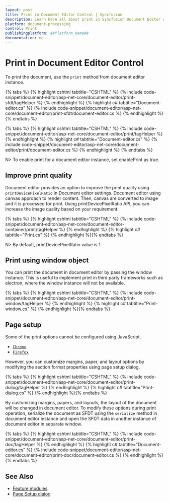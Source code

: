 ```yaml
---
layout: post
title: Print in Document Editor Control | Syncfusion
description: Learn here all about print in Syncfusion Document Editor control of Syncfusion Essential JS 2 and more.
platform: document-processing
control: Print
publishingplatform: ##Platform_Name##
documentation: ug
---
```



# Print in Document Editor Control

To print the document, use the `print` method from document editor instance.


{% tabs %}
{% highlight cshtml tabtitle="CSHTML" %}
{% include code-snippet/document-editor/asp-net-core/document-editor/print-sfdt/tagHelper %}
{% endhighlight %}
{% highlight c# tabtitle="Document-editor.cs" %}
{% include code-snippet/document-editor/asp-net-core/document-editor/print-sfdt/document-editor.cs %}
{% endhighlight %}
{% endtabs %}


{% tabs %}
{% highlight cshtml tabtitle="CSHTML" %}
{% include code-snippet/document-editor/asp-net-core/document-editor/print/tagHelper %}
{% endhighlight %}
{% highlight c# tabtitle="Document-editor.cs" %}
{% include code-snippet/document-editor/asp-net-core/document-editor/print/document-editor.cs %}
{% endhighlight %}
{% endtabs %}


N> To enable print for a document editor instance, set enablePrint as true.

## Improve print quality

Document editor provides an option to improve the print quality using `printDevicePixelRatio` in Document editor settings. Document editor using canvas approach to render content. Then, canvas are converted to image and it is processed for print. Using printDevicePixelRatio API, you can increase the image quality based on your requirement.


{% tabs %}
{% highlight cshtml tabtitle="CSHTML" %}
{% include code-snippet/document-editor/asp-net-core/document-editor-container/print/tagHelper %}
{% endhighlight %}
{% highlight c# tabtitle="Print.cs" %}
{% endhighlight %}{% endtabs %}



N> By default, printDevicePixelRatio value is 1.

## Print using window object

You can print the document in document editor by passing the window instance. This is useful to implement print in third party frameworks such as electron, where the window instance will not be available.


{% tabs %}
{% highlight cshtml tabtitle="CSHTML" %}
{% include code-snippet/document-editor/asp-net-core/document-editor/print-window/tagHelper %}
{% endhighlight %}
{% highlight c# tabtitle="Print-window.cs" %}
{% endhighlight %}{% endtabs %}


## Page setup

Some of the print options cannot be configured using JavaScript.

* [`Chrome`](https://support.google.com/chrome/answer/1069693?hl=en&visit_id=1-636335333734668335-3165046395&rd=1)
* [`Firefox`](https://support.mozilla.org/en-US/kb/how-print-web-pages-firefox)

However, you can customize margins, paper, and layout options by modifying the section format properties using page setup dialog.


{% tabs %}
{% highlight cshtml tabtitle="CSHTML" %}
{% include code-snippet/document-editor/asp-net-core/document-editor/print-dialog/tagHelper %}
{% endhighlight %}
{% highlight c# tabtitle="Print-dialog.cs" %}
{% endhighlight %}{% endtabs %}


By customizing margins, papers, and layouts, the layout of the document will be changed in document editor. To modify these options during print operation, serialize the document as SFDT using the `serialize` method in document editor instance and open the SFDT data in another instance of document editor in separate window.


{% tabs %}
{% highlight cshtml tabtitle="CSHTML" %}
{% include code-snippet/document-editor/asp-net-core/document-editor/print-doc/tagHelper %}
{% endhighlight %}
{% highlight c# tabtitle="Document-editor.cs" %}
{% include code-snippet/document-editor/asp-net-core/document-editor/print-doc/document-editor.cs %}
{% endhighlight %}
{% endtabs %}


## See Also

* [Feature modules](../asp-net-core/feature-module/)
* [Page Setup dialog](../asp-net-core/dialog#page-setup-dialog)
